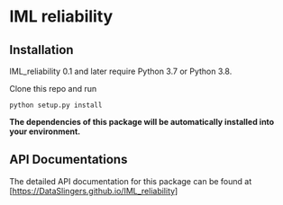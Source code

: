 # IML reliability






## Installation

IML_reliability 0.1 and later require Python 3.7 or Python 3.8. 

Clone this repo and run

    python setup.py install



**The dependencies of this package will be automatically installed into your environment.**


## API Documentations

The detailed API documentation for this package can be found at [https://DataSlingers.github.io/IML_reliability]

